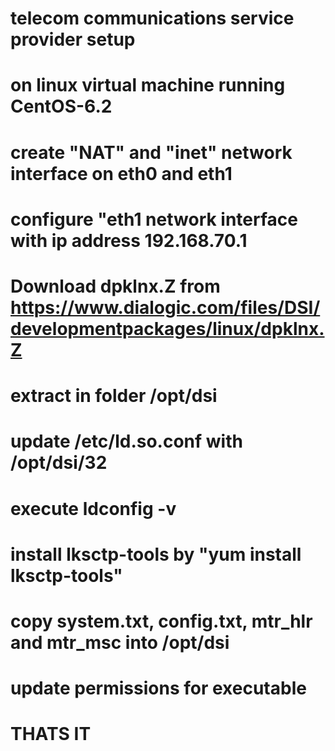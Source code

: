 # telecom communications service provider setup
# on linux virtual machine running CentOS-6.2
# create "NAT" and "inet" network interface on eth0 and eth1
# configure "eth1 network interface with ip address 192.168.70.1
# Download dpklnx.Z from https://www.dialogic.com/files/DSI/developmentpackages/linux/dpklnx.Z
# extract in folder /opt/dsi
# update /etc/ld.so.conf  with /opt/dsi/32
# execute ldconfig -v
# install lksctp-tools by "yum install lksctp-tools"

# copy system.txt, config.txt, mtr_hlr and mtr_msc into /opt/dsi
# update permissions for executable

# THATS IT


